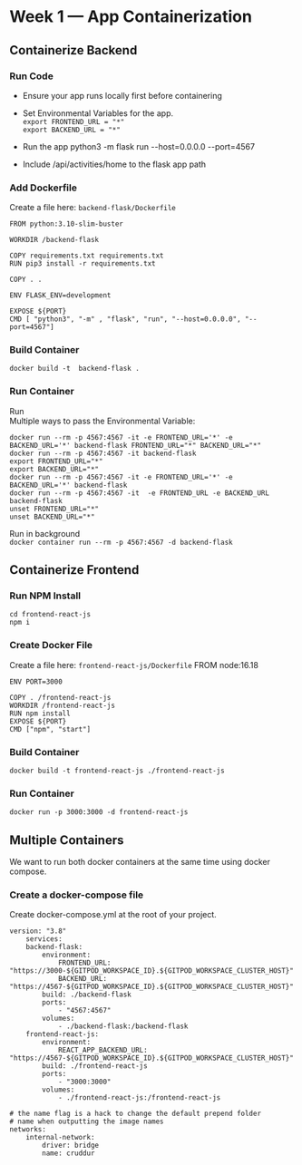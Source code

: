 # Week 1 — App Containerization

## Containerize Backend
### Run Code
* Ensure your app runs locally first before containering
- Set Environmental Variables for the app.  <br>
    `export FRONTEND_URL = "*"`<br>
    `export BACKEND_URL = "*"`

- Run the app
    python3 -m flask run --host=0.0.0.0 --port=4567

- Include /api/activities/home to the flask app path

### Add Dockerfile
Create a file here: `backend-flask/Dockerfile`

    FROM python:3.10-slim-buster

    WORKDIR /backend-flask

    COPY requirements.txt requirements.txt
    RUN pip3 install -r requirements.txt

    COPY . .

    ENV FLASK_ENV=development

    EXPOSE ${PORT}
    CMD [ "python3", "-m" , "flask", "run", "--host=0.0.0.0", "--port=4567"]

### Build Container
`docker build -t  backend-flask .`

### Run Container
Run <br>
Multiple ways to pass the Environmental Variable:

    docker run --rm -p 4567:4567 -it -e FRONTEND_URL='*' -e BACKEND_URL='*' backend-flask FRONTEND_URL="*" BACKEND_URL="*"
    docker run --rm -p 4567:4567 -it backend-flask
    export FRONTEND_URL="*"
    export BACKEND_URL="*"
    docker run --rm -p 4567:4567 -it -e FRONTEND_URL='*' -e BACKEND_URL='*' backend-flask
    docker run --rm -p 4567:4567 -it  -e FRONTEND_URL -e BACKEND_URL backend-flask
    unset FRONTEND_URL="*"
    unset BACKEND_URL="*"

Run in background<br>
`docker container run --rm -p 4567:4567 -d backend-flask`

## Containerize Frontend
### Run NPM Install

    cd frontend-react-js
    npm i

### Create Docker File
Create a file here: `frontend-react-js/Dockerfile`
    FROM node:16.18

    ENV PORT=3000

    COPY . /frontend-react-js
    WORKDIR /frontend-react-js
    RUN npm install
    EXPOSE ${PORT}
    CMD ["npm", "start"]

### Build Container
    docker build -t frontend-react-js ./frontend-react-js

### Run Container
    docker run -p 3000:3000 -d frontend-react-js

## Multiple Containers
We want to run both docker containers at the same time using docker compose.
### Create a docker-compose file
Create docker-compose.yml at the root of your project.

    version: "3.8"
        services:
        backend-flask:
            environment:
                FRONTEND_URL: "https://3000-${GITPOD_WORKSPACE_ID}.${GITPOD_WORKSPACE_CLUSTER_HOST}"
                BACKEND_URL: "https://4567-${GITPOD_WORKSPACE_ID}.${GITPOD_WORKSPACE_CLUSTER_HOST}"
            build: ./backend-flask
            ports:
                - "4567:4567"
            volumes:
                - ./backend-flask:/backend-flask
        frontend-react-js:
            environment:
                REACT_APP_BACKEND_URL: "https://4567-${GITPOD_WORKSPACE_ID}.${GITPOD_WORKSPACE_CLUSTER_HOST}"
            build: ./frontend-react-js
            ports:
                - "3000:3000"
            volumes:
                - ./frontend-react-js:/frontend-react-js

    # the name flag is a hack to change the default prepend folder
    # name when outputting the image names
    networks: 
        internal-network:
            driver: bridge
            name: cruddur